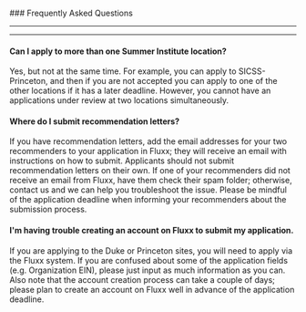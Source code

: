 <br />
### Frequently Asked Questions
<a name="faq"></a>
<hr />

---

#### Can I apply to more than one Summer Institute location?

Yes, but not at the same time.  For example, you can apply to SICSS-Princeton, and then if you are not accepted you can apply to one of the other locations if it has a later deadline.  However, you cannot have an applications under review at two locations simultaneously.

#### Where do I submit recommendation letters?

If you have recommendation letters, add the email addresses for your two recommenders to your application in Fluxx; they will receive an email with instructions on how to submit. Applicants should not submit recommendation letters on their own. If one of your recommenders did not receive an email from Fluxx, have them check their spam folder; otherwise, contact us and we can help you troubleshoot the issue. Please be mindful of the application deadline when informing your recommenders about the submission process.

#### I'm having trouble creating an account on Fluxx to submit my application.

If you are applying to the Duke or Princeton sites, you will need to apply via the Fluxx system. If you are confused about some of the application fields (e.g. Organization EIN), please just input as much information as you can. Also note that the account creation process can take a couple of days; please plan to create an account on Fluxx well in advance of the application deadline.
